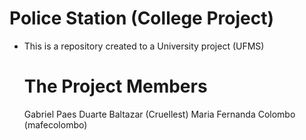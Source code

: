 # Police Station (College Project)
* This is a repository created to a University project (UFMS)

  The Project Members
  =====
   Gabriel Paes Duarte Baltazar (Cruellest)
   Maria Fernanda Colombo (mafecolombo)

